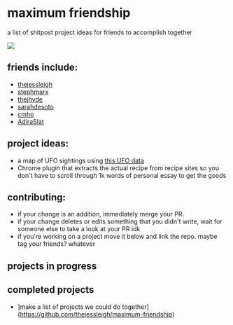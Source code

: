 # maximum friendship
a list of shitpost project ideas for friends to accomplish together

![](https://media.giphy.com/media/MaMBAXPQix88o/giphy.gif)

## friends include:
- [thejessleigh](https://github.com/thejessleigh/)
- [stephmarx](https://github.com/stephmarx)
- [thejhyde](https://github.com/thejhyde)
- [sarahdesoto](https://github.com/sarahdesoto)
- [cmho](https://github.com/cmho)
- [AdiraSlat](https://github.com/AdiraSlat)

## project ideas:
- a map of UFO sightings using [this UFO data](http://www.nuforc.org/webreports.html)
- Chrome plugin that extracts the actual recipe from recipe sites so you don't have to scroll through 1k words of personal essay to get the goods

## contributing:
- if your change is an addition, immediately merge your PR.
- if your change deletes or edits something that you didn't write, wait for someone else to take a look at your PR idk
- if you're working on a project move it below and link the repo. maybe tag your friends? whatever

## projects in progress

## completed projects
- ]make a list of projects we could do together](https://github.com/thejessleigh/maximum-friendship)
